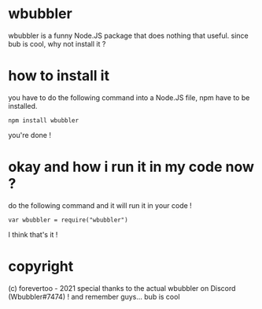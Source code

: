 # wbubbler
wbubbler is a funny Node.JS package that does nothing that useful.
since bub is cool, why not install it ?

# how to install it
you have to do the following command into a Node.JS file, npm have to be installed.

`npm install wbubbler`

you're done !

# okay and how i run it in my code now ?
do the following command and it will run it in your code !

`var wbubbler = require("wbubbler")`

I think that's it !

# copyright

(c) forevertoo - 2021
special thanks to the actual wbubbler on Discord (Wbubbler#7474) !
and remember guys...
bub is cool